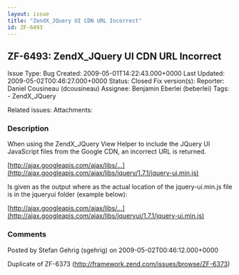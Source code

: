 ```yaml
---
layout: issue
title: "ZendX_JQuery UI CDN URL Incorrect"
id: ZF-6493
---
```


ZF-6493: ZendX\_JQuery UI CDN URL Incorrect
-------------------------------------------

 Issue Type: Bug Created: 2009-05-01T14:22:43.000+0000 Last Updated: 2009-05-02T00:46:27.000+0000 Status: Closed Fix version(s): 
 Reporter:  Daniel Cousineau (dcousineau)  Assignee:  Benjamin Eberlei (beberlei)  Tags: - ZendX\_JQuery
 
 Related issues: 
 Attachments: 
### Description

When using the ZendX\_JQuery View Helper to include the JQuery UI JavaScript files from the Google CDN, an incorrect URL is returned.

[http://ajax.googleapis.com/ajax/libs/…](http://ajax.googleapis.com/ajax/libs/jquery/1.7.1/jquery-ui.min.js)

Is given as the output where as the actual location of the jquery-ui.min.js file is in the jqueryui folder (example below):

[http://ajax.googleapis.com/ajax/libs/…](http://ajax.googleapis.com/ajax/libs/jqueryui/1.7.1/jquery-ui.min.js)

 

 

### Comments

Posted by Stefan Gehrig (sgehrig) on 2009-05-02T00:46:12.000+0000

Duplicate of ZF-6373 (<http://framework.zend.com/issues/browse/ZF-6373>)

 

 
